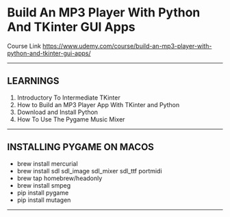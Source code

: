 # Build An MP3 Player With Python And TKinter GUI Apps

Course Link
<https://www.udemy.com/course/build-an-mp3-player-with-python-and-tkinter-gui-apps/>

---

## LEARNINGS

1. Introductory To Intermediate TKinter
2. How to Build an MP3 Player App With TKinter and Python
3. Download and Install Python
4. How To Use The Pygame Music Mixer

---

## INSTALLING PYGAME ON MACOS
* brew install mercurial
* brew install sdl sdl_image sdl_mixer sdl_ttf portmidi
* brew tap homebrew/headonly
* brew install smpeg
* pip install pygame
* pip install mutagen


---
